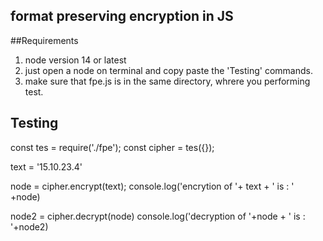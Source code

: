 ## format preserving encryption in JS

##Requirements
1. node version 14 or latest
2. just open a node on terminal and copy paste the 'Testing' commands.
3. make sure that fpe.js is in the same directory, whrere you performing test.

## Testing
const tes = require('./fpe'); 
const cipher = tes({});

text = '15.10.23.4'

node = cipher.encrypt(text);
console.log('encrytion of '+ text + ' is : ' +node)

node2 = cipher.decrypt(node)
console.log('decryption of '+node + ' is : '+node2)
